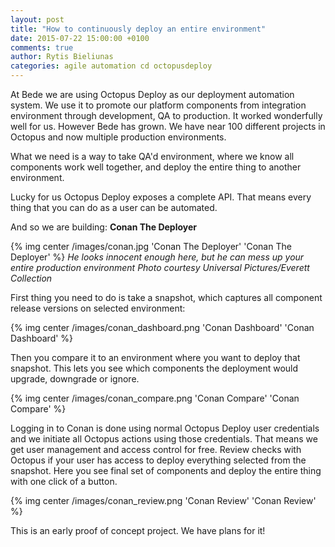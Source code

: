 ```yaml
---
layout: post
title: "How to continuously deploy an entire environment"
date: 2015-07-22 15:00:00 +0100
comments: true
author: Rytis Bieliunas
categories: agile automation cd octopusdeploy 
---
```


At Bede we are using Octopus Deploy as our deployment automation system. We use it to promote our platform components from integration environment through development, QA to production. It worked wonderfully well for us. However Bede has grown. We have near 100 different projects in Octopus and now multiple production environments.

What we need is a way to take QA'd environment, where we know all components work well together, and deploy the entire thing to another environment.
<!-- more -->

Lucky for us Octopus Deploy exposes a complete API. That means every thing that you can do as a user can be automated.

And so we are building: **Conan The Deployer**

{% img center /images/conan.jpg 'Conan The Deployer' 'Conan The Deployer' %}
*He looks innocent enough here, but he can mess up your entire production environment*
*Photo courtesy Universal Pictures/Everett Collection*

First thing you need to do is take a snapshot, which captures all component release versions on selected environment:

{% img center /images/conan_dashboard.png 'Conan Dashboard' 'Conan Dashboard' %}

Then you compare it to an environment where you want to deploy that snapshot. This lets you see which components the deployment would upgrade, downgrade or ignore.

{% img center /images/conan_compare.png 'Conan Compare' 'Conan Compare' %}

Logging in to Conan is done using normal Octopus Deploy user credentials and we initiate all Octopus actions using those credentials. That means we get user management and access control for free.
Review checks with Octopus if your user has access to deploy everything selected from the snapshot. Here you see final set of components and deploy the entire thing with one click of a button.

{% img center /images/conan_review.png 'Conan Review' 'Conan Review' %}

This is an early proof of concept project. We have plans for it!
